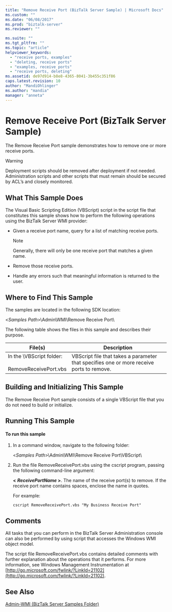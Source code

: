 ```yaml
---
title: "Remove Receive Port (BizTalk Server Sample) | Microsoft Docs"
ms.custom: ""
ms.date: "06/08/2017"
ms.prod: "biztalk-server"
ms.reviewer: ""

ms.suite: ""
ms.tgt_pltfrm: ""
ms.topic: "article"
helpviewer_keywords: 
  - "receive ports, examples"
  - "deleting, receive ports"
  - "examples, receive ports"
  - "receive ports, deleting"
ms.assetid: de97d914-b8e8-4365-8041-3b455c351f86
caps.latest.revision: 10
author: "MandiOhlinger"
ms.author: "mandia"
manager: "anneta"
---
```

# Remove Receive Port (BizTalk Server Sample)
The Remove Receive Port sample demonstrates how to remove one or more receive ports.  
  
> [!WARNING]
>  Deployment scripts should be removed after deployment if not needed. Administration scripts and other scripts that must remain should be secured by ACL’s and closely monitored.  
  
## What This Sample Does  
 The Visual Basic Scripting Edition (VBScript) script in the script file that constitutes this sample shows how to perform the following operations using the BizTalk Server WMI provider:  
  
-   Given a receive port name, query for a list of matching receive ports.  
  
    > [!NOTE]
    >  Generally, there will only be one receive port that matches a given name.  
  
-   Remove those receive ports.  
  
-   Handle any errors such that meaningful information is returned to the user.  
  
## Where to Find This Sample  
 The samples are located in the following SDK location:  
  
 \<*Samples Path*\>\Admin\WMI\Remove Receive Port\  
  
 The following table shows the files in this sample and describes their purpose.  
  
|File(s)|Description|  
|---------------|-----------------|  
|In the \VBScript folder:<br /><br /> RemoveReceivePort.vbs|VBScript file that takes a parameter that specifies one or more receive ports to remove.|  
  
## Building and Initializing This Sample  
 The Remove Receive Port sample consists of a single VBScript file that you do not need to build or initialize.  
  
## Running This Sample  
  
#### To run this sample  
  
1.  In a command window, navigate to the following folder:  
  
     \<*Samples Path*\>\Admin\WMI\Remove Receive Port\VBScript\  
  
2.  Run the file RemoveReceivePort.vbs using the cscript program, passing the following command-line argument:  
  
     **\<**
     ***ReceivePortName* \>**. The name of the receive port(s) to remove. If the receive port name contains spaces, enclose the name in quotes.  
  
     For example:  
  
    ```  
    cscript RemoveReceivePort.vbs "My Business Receive Port"  
    ```  
  
## Comments  
 All tasks that you can perform in the BizTalk Server Administration console can also be performed by using script that accesses the Windows WMI object model.  
  
 The script file RemoveReceivePort.vbs contains detailed comments with further explanation about the operations that it performs. For more information, see Windows Management Instrumentation at [http://go.microsoft.com/fwlink/?LinkId=21102](http://go.microsoft.com/fwlink/?LinkId=21102).  
  
## See Also  
 [Admin-WMI (BizTalk Server Samples Folder)](../core/admin-wmi-biztalk-server-samples-folder.md)